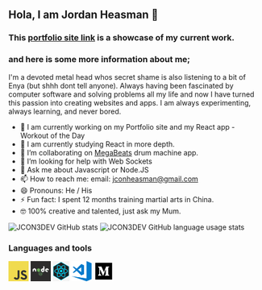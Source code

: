 ## Hola, I am Jordan Heasman 👋

### This [portfolio site link](https://github.com/JCON3DEV/portfolio) is a showcase of my current work.

### and here is some more information about me;
I'm a devoted metal head whos secret shame is also listening to a bit of Enya (but shhh dont tell anyone). Always having been fascinated by computer software and solving problems all my life and now I have turned this passion into creating websites and apps. I am always experimenting, always learning, and never bored.

- 🔭 I am currently working on my Portfolio site and my React app - Workout of the Day
- 🌱 I am currently studying React in more depth.
- 👯 I’m collaborating on [MegaBeats](https://github.com/blacitea/MegaBeats/tree/master) drum machine app.
- 🤔 I’m looking for help with Web Sockets
- 💬 Ask me about Javascript or Node.JS
- 📫 How to reach me: email: jconheasman@gmail.com
- 😄 Pronouns: He / His
- ⚡ Fun fact: I spent 12 months training martial arts in China.
- 🤓 100% creative and talented, just ask my Mum.

![JCON3DEV GitHub stats](https://github-readme-stats.vercel.app/api?username=JCON3DEV&theme=cobalt)
![JCON3DEV GitHub language usage stats](https://github-readme-stats.vercel.app/api/top-langs/?username=JCON3DEV&layout=compact&theme=cobalt&hide=TSQL)

### Languages and tools
<code><img height="40" src="https://github.com/JCON3DEV/JCON3DEV/blob/main/assets/javascript.png"></code>
<code><img height="40" src="https://github.com/JCON3DEV/JCON3DEV/blob/main/assets/nodeJs.png"></code>
<code><img height="40" src="https://github.com/JCON3DEV/JCON3DEV/blob/main/assets/react.png"></code>
<code><img height="40" src="https://github.com/JCON3DEV/JCON3DEV/blob/main/assets/visual-studio-code.png"></code>
<code><img height="40" src="https://github.com/JCON3DEV/JCON3DEV/blob/main/assets/medium.png"></code>

